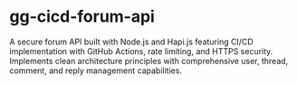 # gg-cicd-forum-api
A secure forum API built with Node.js and Hapi.js featuring CI/CD implementation with GitHub Actions, rate limiting, and HTTPS security. Implements clean architecture principles with comprehensive user, thread, comment, and reply management capabilities.
